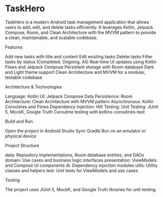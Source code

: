 # TaskHero
TaskHero is a modern Android task management application that allows users to add, edit, and delete tasks efficiently. It leverages Kotlin, Jetpack Compose, Room, and Clean Architecture with the MVVM pattern to provide a clean, maintainable, and scalable codebase.

Features

Add new tasks with title and content
Edit existing tasks
Delete tasks
Filter tasks by status (Completed, Ongoing, All)
Real-time UI updates using Kotlin Flows and Jetpack Compose
Persistent storage with Room database
Dark and Light theme support
Clean Architecture and MVVM for a modular, testable codebase

Architecture & Technologies

Language: Kotlin
UI: Jetpack Compose
Data Persistence: Room
Architecture: Clean Architecture with MVVM pattern
Asynchronous: Kotlin Coroutines and Flows
Dependency Injection: Hilt
Testing:
Unit Testing: JUnit 5, MockK, Google Truth
Coroutine testing with kotlinx-coroutines-test

Build and Run

Open the project in Android Studio
Sync Gradle
Run on an emulator or physical device

Project Structure

data: Repository implementations, Room database entities, and DAOs
domain: Use cases and business logic interfaces
presentation: ViewModels and Compose UI components
di: Dependency injection modules
utils: Utility classes and helpers
test: Unit tests for ViewModels and use cases

Testing

The project uses JUnit 5, MockK, and Google Truth libraries for unit testing.